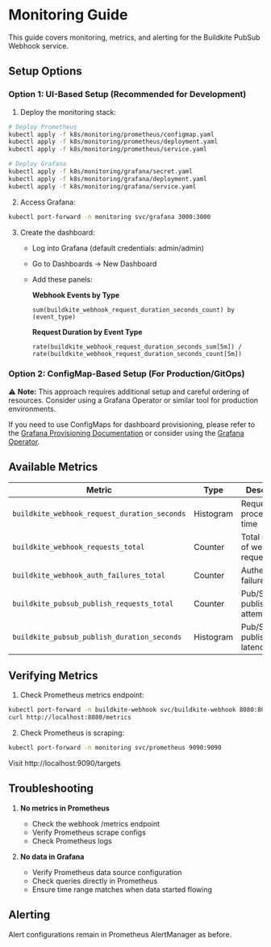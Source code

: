 # Monitoring Guide

This guide covers monitoring, metrics, and alerting for the Buildkite PubSub Webhook service.

## Setup Options

### Option 1: UI-Based Setup (Recommended for Development)

1. Deploy the monitoring stack:
```bash
# Deploy Prometheus
kubectl apply -f k8s/monitoring/prometheus/configmap.yaml
kubectl apply -f k8s/monitoring/prometheus/deployment.yaml
kubectl apply -f k8s/monitoring/prometheus/service.yaml

# Deploy Grafana
kubectl apply -f k8s/monitoring/grafana/secret.yaml
kubectl apply -f k8s/monitoring/grafana/deployment.yaml
kubectl apply -f k8s/monitoring/grafana/service.yaml
```

2. Access Grafana:
```bash
kubectl port-forward -n monitoring svc/grafana 3000:3000
```

3. Create the dashboard:
   - Log into Grafana (default credentials: admin/admin)
   - Go to Dashboards → New Dashboard
   - Add these panels:

     **Webhook Events by Type**
     ```promql
     sum(buildkite_webhook_request_duration_seconds_count) by (event_type)
     ```

     **Request Duration by Event Type**
     ```promql
     rate(buildkite_webhook_request_duration_seconds_sum[5m]) / rate(buildkite_webhook_request_duration_seconds_count[5m])
     ```

### Option 2: ConfigMap-Based Setup (For Production/GitOps)

⚠️ **Note:** This approach requires additional setup and careful ordering of resources. Consider using a Grafana Operator or similar tool for production environments.

If you need to use ConfigMaps for dashboard provisioning, please refer to the [Grafana Provisioning Documentation](https://grafana.com/docs/grafana/latest/administration/provisioning/) or consider using the [Grafana Operator](https://github.com/grafana-operator/grafana-operator).

## Available Metrics

| Metric | Type | Description | Labels |
|--------|------|-------------|---------|
| `buildkite_webhook_request_duration_seconds` | Histogram | Request processing time | `event_type` |
| `buildkite_webhook_requests_total` | Counter | Total number of webhook requests | `status`, `event_type` |
| `buildkite_webhook_auth_failures_total` | Counter | Authentication failures | - |
| `buildkite_pubsub_publish_requests_total` | Counter | Pub/Sub publish attempts | `status` |
| `buildkite_pubsub_publish_duration_seconds` | Histogram | Pub/Sub publish latency | - |

## Verifying Metrics

1. Check Prometheus metrics endpoint:
```bash
kubectl port-forward -n buildkite-webhook svc/buildkite-webhook 8080:80
curl http://localhost:8080/metrics
```

2. Check Prometheus is scraping:
```bash
kubectl port-forward -n monitoring svc/prometheus 9090:9090
```
Visit http://localhost:9090/targets

## Troubleshooting

1. **No metrics in Prometheus**
   - Check the webhook /metrics endpoint
   - Verify Prometheus scrape configs
   - Check Prometheus logs

2. **No data in Grafana**
   - Verify Prometheus data source configuration
   - Check queries directly in Prometheus
   - Ensure time range matches when data started flowing

## Alerting

Alert configurations remain in Prometheus AlertManager as before.
